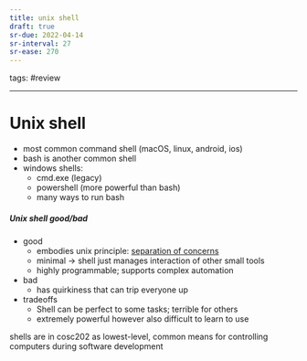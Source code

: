 ```yaml
---
title: unix shell
draft: true
sr-due: 2022-04-14
sr-interval: 27
sr-ease: 270
---
```


tags: #review

---
# Unix shell
- most common command shell (macOS, linux, android, ios)
- bash is another common shell
- windows shells:
	- cmd.exe (legacy)
	- powershell (more powerful than bash)
	- many ways to run bash

##### Unix shell good/bad
- good
	- embodies unix principle: [separation of concerns](None)
	- minimal -> shell just manages interaction of other small tools
	- highly programmable; supports complex automation
- bad
	- has quirkiness that can trip everyone up
- tradeoffs
	- Shell can be perfect to some tasks; terrible for others
	- extremely powerful however also difficult to learn to use

shells are in cosc202 as lowest-level, common means for controlling computers during software development
